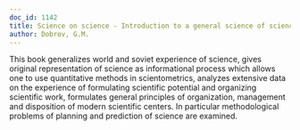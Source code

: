 ```yaml
---
doc_id: 1142
title: Science on science - Introduction to a general science of science
author: Dobrov, G.M.
---
```


This book generalizes world and soviet experience of science, gives original
representation of science as informational process which allows one to use
quantitative methods in scientometrics, analyzes extensive data on the
experience of formulating scientific potential and organizing scientific work,
formulates general principles of organization, management and disposition
of modern scientific centers. In particular methodological problems of 
planning and prediction of science are examined.